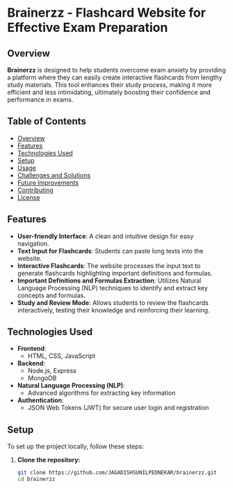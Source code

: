 # Brainerzz - Flashcard Website for Effective Exam Preparation

## Overview
**Brainerzz** is designed to help students overcome exam anxiety by providing a platform where they can easily create interactive flashcards from lengthy study materials. This tool enhances their study process, making it more efficient and less intimidating, ultimately boosting their confidence and performance in exams.

## Table of Contents
- [Overview](#overview)
- [Features](#features)
- [Technologies Used](#technologies-used)
- [Setup](#setup)
- [Usage](#usage)
- [Challenges and Solutions](#challenges-and-solutions)
- [Future Improvements](#future-improvements)
- [Contributing](#contributing)
- [License](#license)

## Features
- **User-friendly Interface**: A clean and intuitive design for easy navigation.
- **Text Input for Flashcards**: Students can paste long texts into the website.
- **Interactive Flashcards**: The website processes the input text to generate flashcards highlighting important definitions and formulas.
- **Important Definitions and Formulas Extraction**: Utilizes Natural Language Processing (NLP) techniques to identify and extract key concepts and formulas.
- **Study and Review Mode**: Allows students to review the flashcards interactively, testing their knowledge and reinforcing their learning.

## Technologies Used
- **Frontend**:
  - HTML, CSS, JavaScript
- **Backend**:
  - Node.js, Express
  - MongoDB
- **Natural Language Processing (NLP)**:
  - Advanced algorithms for extracting key information
- **Authentication**:
  - JSON Web Tokens (JWT) for secure user login and registration

## Setup
To set up the project locally, follow these steps:

1. **Clone the repository:**
   ```bash
   git clone https://github.com/JAGADISHSUNILPEDNEKAR/brainerzz.git
   cd brainerzz
